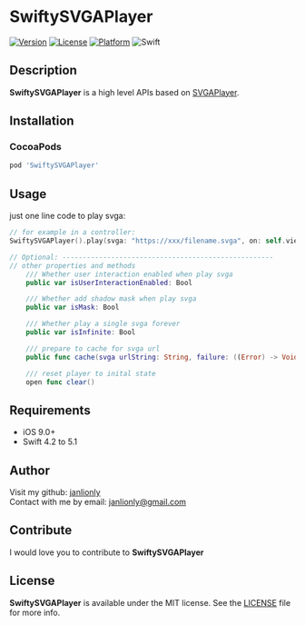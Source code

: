 # SwiftySVGAPlayer

[![Version](https://img.shields.io/cocoapods/v/SwiftySVGAPlayer.svg?style=flat)](https://cocoapods.org/pods/SwiftySVGAPlayer)
[![License](https://img.shields.io/cocoapods/l/SwiftySVGAPlayer.svg?style=flat)](https://github.com/janlionly/SwiftySVGAPlayer/blob/master/LICENSE)
[![Platform](https://img.shields.io/cocoapods/p/SwiftySVGAPlayer.svg?style=flat)](https://github.com/janlionly/SwiftySVGAPlayer)
![Swift](https://img.shields.io/badge/%20in-swift%205.1-orange.svg)


## Description
**SwiftySVGAPlayer** is a high level APIs based on [SVGAPlayer](https://github.com/yyued/SVGAPlayer-iOS).


## Installation

### CocoaPods

```ruby
pod 'SwiftySVGAPlayer'
```

## Usage
just one line code to play svga:

```swift
// for example in a controller:
SwiftySVGAPlayer().play(svga: "https://xxx/filename.svga", on: self.view)

// Optional: ----------------------------------------------------
// other properties and methods
    /// Whether user interaction enabled when play svga
    public var isUserInteractionEnabled: Bool

    /// Whether add shadow mask when play svga
    public var isMask: Bool

    /// Whether play a single svga forever
    public var isInfinite: Bool

	/// prepare to cache for svga url
	public func cache(svga urlString: String, failure: ((Error) -> Void)? = nil)

	/// reset player to inital state
    open func clear()

```



## Requirements

- iOS 9.0+
- Swift 4.2 to 5.1

## Author

Visit my github: [janlionly](https://github.com/janlionly)<br>
Contact with me by email: janlionly@gmail.com

## Contribute

I would love you to contribute to **SwiftySVGAPlayer**

## License

**SwiftySVGAPlayer** is available under the MIT license. See the [LICENSE](https://github.com/janlionly/SwiftySVGAPlayer/blob/master/LICENSE) file for more info.
